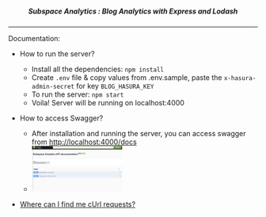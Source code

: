 <p align="center">
  <h5 align="center">Subspace Analytics : Blog Analytics with Express and Lodash</h5>
</p>

---

Documentation:

- How to run the server?

  - Install all the dependencies: `npm install`
  - Create `.env` file & copy values from .env.sample, paste the `x-hasura-admin-secret` for key `BLOG_HASURA_KEY`
  - To run the server: `npm start`
  - Voila! Server will be running on localhost:4000

- How to access Swagger?

  - After installation and running the server, you can access swagger from [http://localhost:4000/docs](http://localhost:4000/docs)
  - <img src="./docs/assets/swagger.png" style="width: 40%;">

- [Where can I find me cUrl requests?](./docs/cUrls/)
